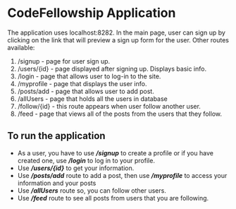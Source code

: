 # CodeFellowship Application
The application uses localhost:8282.
In the main page, user can sign up by clicking on the link that will preview a sign up form for the user. Other routes available:
1. /signup - page for user sign up.
2. /users/{id} - page displayed after signing up. Displays basic info.
3. /login - page that allows user to log-in to the site.
4. /myprofile - page that displays the user info.
5. /posts/add - page that allows user to add post.
6. /allUsers - page that holds all the users in database
7. /follow/{id} - this route appears when user follow another user.
8. /feed - page that views all of the posts from the users that they follow.

## To run the application
* As a user, you have to use ***/signup*** to create a profile or if you have created one, use ***/login*** to log in to your profile. 
* Use ***/users/{id}*** to get your information.
* Use ***/posts/add*** route to add a post, then use ***/myprofile*** to access your information and your posts
* Use ***/allUsers*** route so, you can follow other users.
* Use ***/feed*** route to see all posts from users that you are following.

